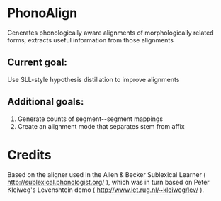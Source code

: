 PhonoAlign
===================

Generates phonologically aware alignments of morphologically related forms; extracts useful information from those alignments

## Current goal:
Use SLL-style hypothesis distillation to improve alignments

## Additional goals:
1. Generate counts of segment--segment mappings
2. Create an alignment mode that separates stem from affix


# Credits
Based on the aligner used in the Allen & Becker Sublexical Learner ( http://sublexical.phonologist.org/ ), which was in turn based on Peter Kleiweg's Levenshtein demo ( http://www.let.rug.nl/~kleiweg/lev/ ).
